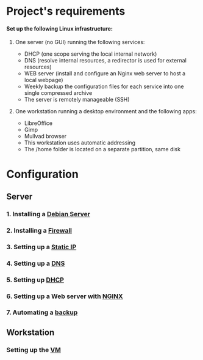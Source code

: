 # Project's requirements
#### Set up the following Linux infrastructure:

1. One server (no GUI) running the following services:
    
    - DHCP (one scope serving the local internal network)
    - DNS (resolve internal resources, a redirector is used for external resources)
    - WEB server (install and configure an Nginx web server to host a local webpage)
    - Weekly backup the configuration files for each service into one single compressed archive
    - The server is remotely manageable (SSH)
  
2. One workstation running a desktop environment and the following apps:
    
    - LibreOffice
    - Gimp
    - Mullvad browser
    - This workstation uses automatic addressing
    - The /home folder is located on a separate partition, same disk

# Configuration
## Server
### 1. Installing a [Debian Server](Debian_Server.md)
### 2. Installing a [Firewall](Firewall.md)
### 3. Setting up a [Static IP](Static_IP.md)
### 4. Setting up a [DNS](DNS.md)
### 5. Setting up [DHCP](DHCP.md)
### 6. Setting up a Web server with [NGINX](NGINX.md)
### 7. Automating a [backup](Automated_backup.md)

## Workstation
### Setting up the [VM](VM_setup.md)
